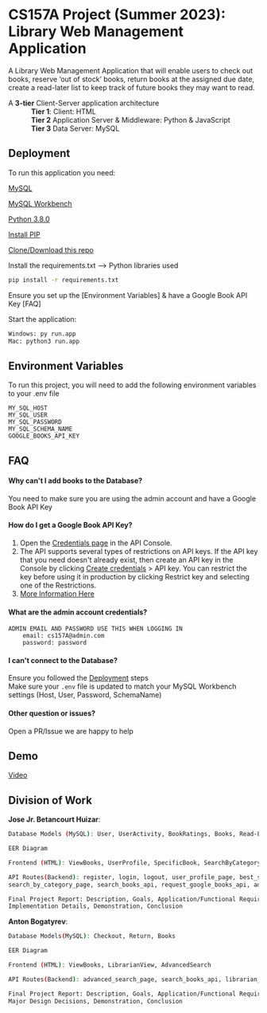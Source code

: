 
# CS157A Project (Summer 2023): Library Web Management Application

A Library Web Management Application that will enable users to check out books, reserve ‘out of stock’ books, return books at the assigned due date, create a read-later list to keep track of future books they may want to read.

A **3-tier** Client-Server application architecture\
&emsp;&emsp;&emsp; **Tier 1**: Client: HTML\
&emsp;&emsp;&emsp; **Tier 2** Application Server & Middleware: Python & JavaScript\
&emsp;&emsp;&emsp; **Tier 3** Data Server: MySQL





## Deployment

To run this application you need:

[MySQL](https://www.mysql.com/downloads/)

[MySQL Workbench](https://www.mysql.com/products/workbench/)

[Python 3.8.0](https://www.python.org/downloads/release/python-380/)

[Install PIP](https://pip.pypa.io/en/stable/cli/pip_install/)

[Clone/Download this repo](https://github.com/h0se69/CS157A-Project)


Install the requirements.txt --> Python libraries used
```bash
pip install -r requirements.txt
```

Ensure you set up the [Environment Variables] & have a Google Book API Key [FAQ]

Start the application:

```bash
Windows: py run.app
Mac: python3 run.app
```




## Environment Variables

To run this project, you will need to add the following environment variables to your .env file

`MY_SQL_HOST`\
`MY_SQL_USER`\
`MY_SQL_PASSWORD`\
`MY_SQL_SCHEMA_NAME`\
`GOOGLE_BOOKS_API_KEY`

## FAQ

#### Why can't I add books to the Database?

You need to make sure you are using the admin account and have a Google Book API Key

#### How do I get a Google Book API Key?

1) Open the [Credentials page](https://console.cloud.google.com/apis/credentials) in the API Console.
2) The API supports several types of restrictions on API keys. If the API key that you need doesn't already exist, then create an API key in the Console by clicking [Create credentials](https://console.cloud.google.com/apis/credentials)  > API key. You can restrict the key before using it in production by clicking Restrict key and selecting one of the Restrictions.
3) [More Information Here](https://developers.google.com/books/docs/v1/using)

#### What are the admin account credentials?
    ADMIN EMAIL AND PASSWORD USE THIS WHEN LOGGING IN
        email: cs157A@admin.com
        password: password

#### I can't connect to the Database?
Ensure you followed the [Deployment](#Deployment) steps \
Make sure your `.env` file is updated to match your MySQL Workbench settings (Host, User, Password, SchemaName)

#### Other question or issues?
Open a PR/Issue we are happy to help




## Demo

[Video](https://www.dropbox.com/scl/fi/emqump752vfglx37iuwv4/2023-08-06-15-14-56_trimmed.mkv?dl=0&rlkey=hf3cbcexf7lxx6k8lz7wiyb8m)
## Division of Work
**Jose Jr. Betancourt Huizar**:
```bash
Database Models (MySQL): User, UserActivity, BookRatings, Books, Read-Later

EER Diagram

Frontend (HTML): ViewBooks, UserProfile, SpecificBook, SearchByCategory, RegisterPage, LoginPage, Navbar, BestSellers, AddBook

API Routes(Backend): register, login, logout, user_profile_page, best_sellers_page, all_books_page,
search_by_category_page, search_books_api, request_google_books_api, add_to_read_later_api, add_book_rating_api, remove_read_later_api

Final Project Report: Description, Goals, Application/Functional Requirements & Architecture, ER Data Model + Relational Schema,
Implementation Details, Demonstration, Conclusion
```

**Anton Bogatyrev**:
```bash
Database Models(MySQL): Checkout, Return, Books

EER Diagram

Frontend (HTML): ViewBooks, LibrarianView, AdvancedSearch

API Routes(Backend): advanced_search_page, search_books_api, librarian_view_page, return_book_api, checkout_book_api, add_fine_api, get_book_api

Final Project Report: Description, Goals, Application/Functional Requirements & Architecture, ER Data Model + Relational Schema, 
Major Design Decisions, Demonstration, Conclusion
```
